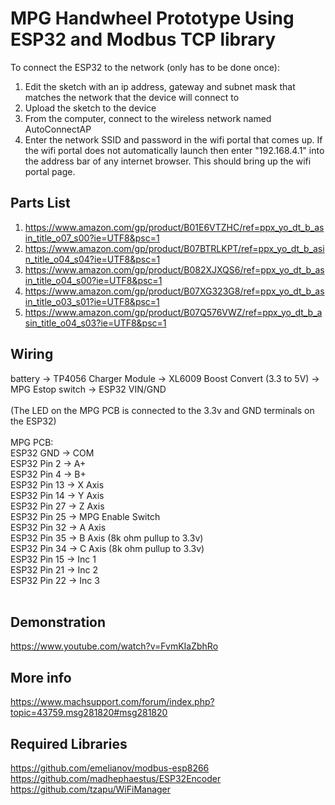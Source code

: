 # MPG Handwheel Prototype Using ESP32 and Modbus TCP library
To connect the ESP32 to the network (only has to be done once):

1. Edit the sketch with an ip address, gateway and subnet mask that matches the network that the device will connect to
2. Upload the sketch to the device
3. From the computer, connect to the wireless network named AutoConnectAP
4. Enter the network SSID and password in the wifi portal that comes up. If the wifi portal does not automatically launch then enter "192.168.4.1" into the address bar of any      internet browser. This should bring up the wifi portal page. 

## Parts List
1.	https://www.amazon.com/gp/product/B01E6VTZHC/ref=ppx_yo_dt_b_asin_title_o07_s00?ie=UTF8&psc=1
2.	https://www.amazon.com/gp/product/B07BTRLKPT/ref=ppx_yo_dt_b_asin_title_o04_s04?ie=UTF8&psc=1
3.	https://www.amazon.com/gp/product/B082XJXQS6/ref=ppx_yo_dt_b_asin_title_o04_s00?ie=UTF8&psc=1
4.	https://www.amazon.com/gp/product/B07XG323G8/ref=ppx_yo_dt_b_asin_title_o03_s01?ie=UTF8&psc=1
5.	https://www.amazon.com/gp/product/B07Q576VWZ/ref=ppx_yo_dt_b_asin_title_o04_s03?ie=UTF8&psc=1

## Wiring
battery -> TP4056 Charger Module -> XL6009 Boost Convert (3.3 to 5V) -> MPG Estop switch -> ESP32 VIN/GND <br> <br>
(The LED on the MPG PCB is connected to the 3.3v and GND terminals on the ESP32) <br> <br>
MPG PCB: <br>
    ESP32 GND    -> COM <br>
    ESP32 Pin 2  -> A+ <br>
    ESP32 Pin 4  -> B+ <br>
    ESP32 Pin 13 -> X Axis <br>
    ESP32 Pin 14 -> Y Axis <br>
    ESP32 Pin 27 -> Z Axis <br>
    ESP32 Pin 25 -> MPG Enable Switch <br>
    ESP32 Pin 32 -> A Axis <br>
    ESP32 Pin 35 -> B Axis (8k ohm pullup to 3.3v) <br>
    ESP32 Pin 34 -> C Axis (8k ohm pullup to 3.3v) <br>
    ESP32 Pin 15 -> Inc 1 <br>
    ESP32 Pin 21 -> Inc 2 <br>
    ESP32 Pin 22 -> Inc 3 <br> <br>

## Demonstration
https://www.youtube.com/watch?v=FvmKIaZbhRo

## More info
https://www.machsupport.com/forum/index.php?topic=43759.msg281820#msg281820

## Required Libraries
https://github.com/emelianov/modbus-esp8266 <br>
https://github.com/madhephaestus/ESP32Encoder <br>
https://github.com/tzapu/WiFiManager


